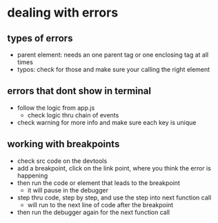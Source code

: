 # dealing with errors
## types of errors
- parent element: needs an one parent tag or one enclosing tag at all times
- typos: check for those and make sure your calling the right element

## errors that dont show in terminal
- follow the logic from app.js
    - check logic thru chain of events
- check warning for more info and make sure each key is unique

## working with breakpoints
- check src code on the devtools
- add a breakpoint, click on the link point, where you think the error is happening
- then run the code or element that leads to the breakpoint
    - it will pause in the debugger
- step thru code, step by step, and use the step into next function call
    - will run to the next line of code after the breakpoint
- then run the debugger again for the next function call